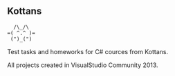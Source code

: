 ## Kottans

```
  /\_/\
=( ^.^ )=
 (")_(")
```

Test tasks and homeworks for C# cources from Kottans.

All projects created in VisualStudio Community 2013.